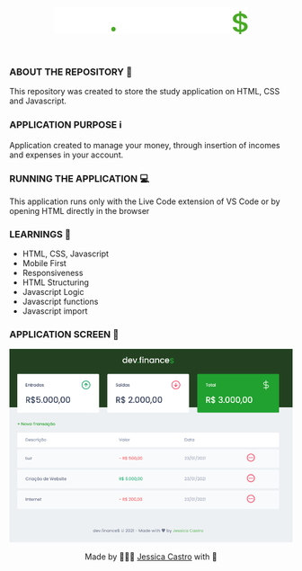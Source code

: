 <p align="center">
  <img src="./assets/logo.svg" alt="dev finance logo"/>
</p>

<br />

### ABOUT THE REPOSITORY :pencil:
This repository was created to store the study application on HTML, CSS and Javascript. 

### APPLICATION PURPOSE :information_source:
Application created to manage your money, 
through insertion of incomes and expenses in your account.

### RUNNING THE APPLICATION :computer:
This application runs only with the Live Code extension of VS Code or by opening HTML directly in the browser

### LEARNINGS :notebook:
- HTML, CSS, Javascript
- Mobile First
- Responsiveness
- HTML Structuring
- Javascript Logic
- Javascript functions
- Javascript import

### APPLICATION SCREEN :calling:
![](/assets/application-screen.png)


<p align="center">Made by 👩🏾‍💻 <a href="https://linkedin.com/in/jessicacastros">Jessica Castro</a> with 💙</p>
